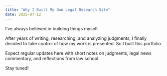 ```yaml
---
title: "Why I Built My Own Legal Research Site"
date: 2025-07-12
---
```


I’ve always believed in building things myself.

After years of writing, researching, and analyzing judgments, I finally decided to take control of how my work is presented. So I built this portfolio.

Expect regular updates here with short notes on judgments, legal news commentary, and reflections from law school.

Stay tuned!
